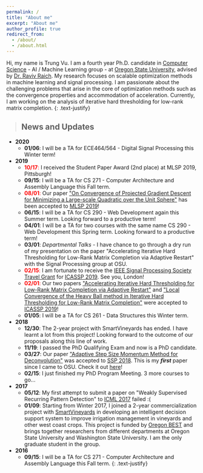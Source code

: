 ```yaml
---
permalink: /
title: "About me"
excerpt: "About me"
author_profile: true
redirect_from: 
  - /about/
  - /about.html
---
```



Hi, my name is Trung Vu. I am a fourth year Ph.D. candidate in [Computer Science](https://eecs.oregonstate.edu/) - AI / Machine Learning group - at [Oregon State University](https://oregonstate.edu/), advised by [Dr. Raviv Raich](https://web.engr.oregonstate.edu/~raich/). My research focuses on scalable optimization methods in machine learning and signal processing. I am passionate about the challenging problems that arise in the core of optimization methods such as the convergence properties and accommodation of acceleration. 
Currently, I am working on the analysis of iterative hard thresholding for low-rank matrix completion.
{: .text-justify}



> ## News and Updates
* **2020**
	* **01/06**: I will be a TA for ECE464/564 - Digital Signal Processing this Winter term!
* **2019**
	* <span style='color: red'>**10/17**:</span> I received the Student Paper Award (2nd place) at MLSP 2019, Pittsburgh!
	* **09/15**: I will be a TA for CS 271 - Computer Architecture and Assembly Language this Fall term.
	* <span style='color: red'>**08/01**:</span> Our paper ["On Convergence of Projected Gradient Descent for Minimizing a Large-scale Quadratic over the Unit Sphere"](/publications#MLSP2019) has been accepted to [MLSP 2019](https://www.ieeemlsp.cc/)!
	* **06/15**: I will be a TA for CS 290 - Web Development again this Summer term. Looking forward to a productive term!
	* **04/01**: I will be a TA for two courses with the same name CS 290 - Web Development this Spring term. Looking forward to a productive term!
	* **03/01**: *Departmental Talks* - I have chance to go through a dry run of my presentation on the paper "Accelerating Iterative Hard Thresholding for Low-Rank Matrix Completion via Adaptive Restart" with the Signal Processing group at OSU.
	* <span style='color: red'>**02/15**:</span> I am fortunate to receive the [IEEE Signal Processing Society Travel Grant](https://signalprocessingsociety.org/events/sps-travel-grants) for [ICASSP 2019](https://2019.ieeeicassp.org). See you, London!
	* <span style='color: red'>**02/01**:</span> Our two papers ["Accelerating Iterative Hard Thresholding for Low-Rank Matrix Completion via Adaptive Restart"](/publications#ICASSP2019_NAG) and ["Local Convergence of the Heavy Ball method in Iterative Hard Thresholding for Low-Rank Matrix Completion"](/publications#ICASSP2019_HB) were accepted to [ICASSP 2019](https://2019.ieeeicassp.org)!
	* **01/05**: I will be a TA for CS 261 - Data Structures this Winter term.
* **2018**
	* **12/30**: The 2-year project with SmartVineyards has ended. I have learnt a lot from this project! Looking forward to the outcome of our proposals along this line of work.
	* **11/19**: I passed the PhD Qualifying Exam and now is a PhD candidate.
	* **03/27**: Our paper ["Adaptive Step Size Momentum Method for Deconvolution"](/publications#SSP2018) was accepted to [SSP 2018](https://ssp2018.org/). This is my ***first*** paper since I came to OSU. Check it out [here](https://ieeexplore.ieee.org/document/8450762)! 
	* **02/15**: I just finished my PhD Program Meeting. 3 more courses to go...
* **2017**
	* **05/12**: My first attempt to submit a paper on "Weakly Supervised Recurring Pattern Detection" to [ICML 2017](https://icml.cc/Conferences/2017) failed :(
	* **01/09**: Starting from Winter 2017, I joined a 2-year commercialization project with [SmartVineyards](http://smartvineyards.net/) in developing an intelligent decision support system to improve irrigation management in vineyards and other west coast crops. This project is funded by [Oregon BEST](https://oregonbest.org) and brings together researchers from different departments at Oregon State University and Washington State University. I am the only graduate student in the group. 
* **2016**
	* **09/15**: I will be a TA for CS 271 - Computer Architecture and Assembly Language this Fall term.
{: .text-justify}

